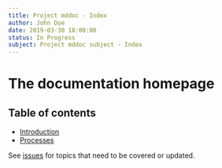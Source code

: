 ```yaml
---
title: Project mddoc - Index
author: John Doe
date: 2019-03-30 18:00:00
status: In Progress
subject: Project mddoc subject - Index
---
```


# The documentation homepage


## Table of contents

* [Introduction](introduction.md)
* [Processes](process.md)



See [issues](https://gitlab.com/emmanuel.guisse/mddoc/issues) for topics that need to be covered or updated.
